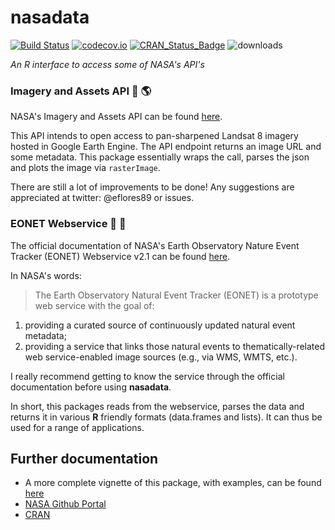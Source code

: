 # nasadata 

[![Build Status](https://travis-ci.org/vsimko/nasadata.svg)](https://travis-ci.org/vsimko/nasadata)
[![codecov.io](https://codecov.io/github/vsimko/nasadata/coverage.svg?branch=master)](https://codecov.io/github/vsimko/nasadata?branch=master)
[![CRAN\_Status\_Badge](http://www.r-pkg.org/badges/version/nasadata)](http://cran.r-project.org/package=nasadata)
![downloads](http://cranlogs.r-pkg.org/badges/grand-total/nasadata)

*An R interface to access some of NASA's API's*

### Imagery and Assets API :satellite: :earth_americas: 

NASA's Imagery and Assets API can be found [here](https://api.nasa.gov/api.html).

This API intends to open access to pan-sharpened Landsat 8 imagery hosted in Google Earth Engine. The API endpoint returns an image URL and some metadata. This package essentially wraps the call, parses the json and plots the image via `rasterImage`. 

There are still a lot of improvements to be done! Any suggestions are appreciated at twitter: @eflores89 or issues.


### EONET Webservice :pushpin: :rotating_light:

The official documentation of NASA's Earth Observatory Nature Event Tracker (EONET) Webservice v2.1 can be found [here](http://eonet.sci.gsfc.nasa.gov/docs/v2.1). 

In NASA's words: 
> The Earth Observatory Natural Event Tracker (EONET) is a prototype web service with the goal of:
  1. providing a curated source of continuously updated natural event metadata;
  2. providing a service that links those natural events to thematically-related web service-enabled image sources (e.g., via WMS, WMTS, etc.).

I really recommend getting to know the service through the official documentation before using **nasadata**. 

In short, this packages reads from the webservice, parses the data and returns it in various **R** friendly formats (data.frames and lists). It can thus be used for a range of applications. 

## Further documentation

* A more complete vignette of this package, with examples, can be found [here](http://enelmargen.org/nasadata/vignette_v0/)
* [NASA Github Portal](https://github.com/nasa)
* [CRAN](https://cran.r-project.org/web/packages/nasadata/)
